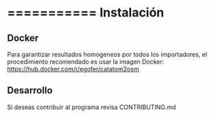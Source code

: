 ===========
Instalación
===========

Docker
------

Para garantizar resultados homogeneos por todos los importadores, el procedimiento recomendado es usar la imagen Docker:
https://hub.docker.com/r/egofer/catatom2osm

Desarrollo
----------

Si deseas contribuir al programa revisa CONTRIBUTING.md
